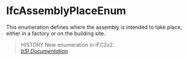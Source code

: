 IfcAssemblyPlaceEnum
====================
This enumeration defines where the assembly is intended to take place, either
in a factory or on the building site.  
  
> HISTORY  New enumeration in IFC2x2.  
[ _bSI
Documentation_](https://standards.buildingsmart.org/IFC/DEV/IFC4_2/FINAL/HTML/schema/ifcproductextension/lexical/ifcassemblyplaceenum.htm)



